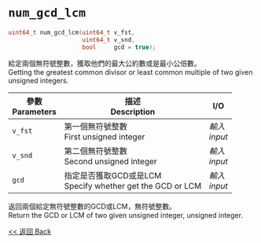 # `num_gcd_lcm`

```c++
uint64_t num_gcd_lcm(uint64_t v_fst,
                     uint64_t v_snd,
                     bool     gcd = true);
```

給定兩個無符號整數，獲取他們的最大公約數或是最小公倍數。\
Getting the greatest common divisor or least common multiple of two given unsigned integers.

參數<br>Parameters|描述<br>Description|I/O
-|-|-
`v_fst`|第一個無符號整數<br>First unsigned integer|*輸入<br>input*
`v_snd`|第二個無符號整數<br>Second unsigned integer|*輸入<br>input*
`gcd`|指定是否獲取GCD或是LCM<br>Specify whether get the GCD or LCM|*輸入<br>input*

返回兩個給定無符號整數的GCD或LCM，無符號整數。\
Return the GCD or LCM of two given unsigned integer, unsigned integer.

[<< 返回 Back](cover.md)
